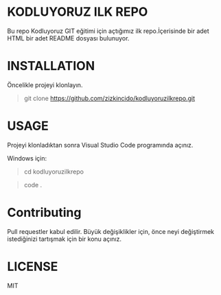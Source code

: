 # KODLUYORUZ ILK REPO

Bu repo Kodluyoruz GIT eğitimi için açtığımız ilk repo.İçerisinde bir adet HTML bir adet README dosyası bulunuyor.

# INSTALLATION

Öncelikle projeyi klonlayın.

> git clone https://github.com/zizkincido/kodluyoruzilkrepo.git

# USAGE

Projeyi klonladıktan sonra Visual Studio Code programında açınız.

Windows için:

> cd kodluyoruzilkrepo

> code .

# Contributing 

Pull requestler kabul edilir. Büyük değişiklikler için, önce neyi değiştirmek istediğinizi tartışmak için bir konu açınız.

# LICENSE

MIT